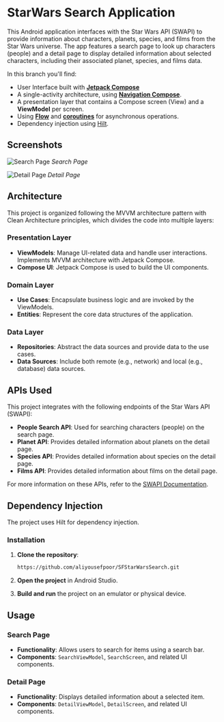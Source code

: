 # StarWars Search Application

This Android application interfaces with the Star Wars API (SWAPI) to provide information about characters, planets, species, and films from the Star Wars universe. The app features a search page to look up characters (people) and a detail page to display detailed information about selected characters, including their associated planet, species, and films data.

In this branch you'll find:
*   User Interface built with **[Jetpack Compose](https://developer.android.com/jetpack/compose)** 
*   A single-activity architecture, using **[Navigation Compose]([https://developer.android.com/jetpack/compose/navigation](https://developer.android.com/jetpack/androidx/releases/hilt))**.
*   A presentation layer that contains a Compose screen (View) and a **ViewModel** per screen.
*   Using **[Flow](https://developer.android.com/kotlin/flow)** and **[coroutines](https://kotlinlang.org/docs/coroutines-overview.html)** for asynchronous operations.
*   Dependency injection using [Hilt](https://developer.android.com/training/dependency-injection/hilt-android).



## Screenshots

![Search Page](path/to/your/screenshot1.png)
*Search Page*

![Detail Page](path/to/your/screenshot2.png)
*Detail Page*

## Architecture

This project is organized following the MVVM architecture pattern with Clean Architecture principles, which divides the code into multiple layers:

### Presentation Layer

- **ViewModels**: Manage UI-related data and handle user interactions. Implements MVVM architecture with Jetpack Compose.
- **Compose UI**: Jetpack Compose is used to build the UI components.

### Domain Layer

- **Use Cases**: Encapsulate business logic and are invoked by the ViewModels.
- **Entities**: Represent the core data structures of the application.

### Data Layer

- **Repositories**: Abstract the data sources and provide data to the use cases.
- **Data Sources**: Include both remote (e.g., network) and local (e.g., database) data sources.

## APIs Used

This project integrates with the following endpoints of the Star Wars API (SWAPI):

- **People Search API**: Used for searching characters (people) on the search page.
- **Planet API**: Provides detailed information about planets on the detail page.
- **Species API**: Provides detailed information about species on the detail page.
- **Films API**: Provides detailed information about films on the detail page.

For more information on these APIs, refer to the [SWAPI Documentation](https://swapi.dev/documentation).

## Dependency Injection

The project uses Hilt for dependency injection.

### Installation

1. **Clone the repository**:
    ```bash
    https://github.com/aliyousefpoor/SFStarWarsSearch.git
    ```

2. **Open the project** in Android Studio.

3. **Build and run** the project on an emulator or physical device.

## Usage

### Search Page

- **Functionality**: Allows users to search for items using a search bar.
- **Components**: `SearchViewModel`, `SearchScreen`, and related UI components.

### Detail Page

- **Functionality**: Displays detailed information about a selected item.
- **Components**: `DetailViewModel`, `DetailScreen`, and related UI components.
